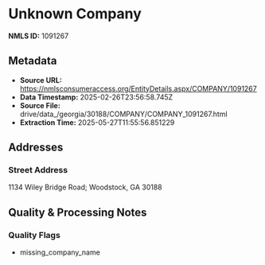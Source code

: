 # Unknown Company

**NMLS ID:** 1091267

## Metadata
- **Source URL:** https://nmlsconsumeraccess.org/EntityDetails.aspx/COMPANY/1091267
- **Data Timestamp:** 2025-02-26T23:56:58.745Z
- **Source File:** drive/data_/georgia/30188/COMPANY/COMPANY_1091267.html
- **Extraction Time:** 2025-05-27T11:55:56.851229

## Addresses
### Street Address
1134 Wiley Bridge Road; Woodstock, GA 30188

## Quality & Processing Notes
### Quality Flags
- missing_company_name
